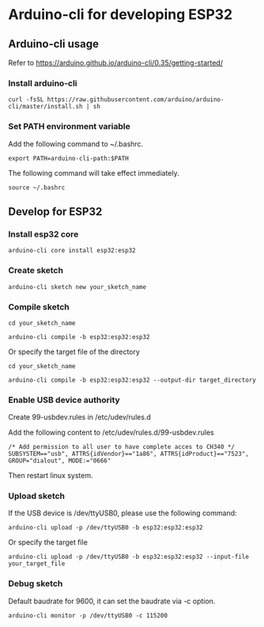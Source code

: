 # Arduino-cli for developing ESP32

## Arduino-cli usage

Refer to https://arduino.github.io/arduino-cli/0.35/getting-started/

### Install arduino-cli

```
curl -fsSL https://raw.githubusercontent.com/arduino/arduino-cli/master/install.sh | sh
```

### Set PATH environment variable

Add the following command to ~/.bashrc.

```
export PATH=arduino-cli-path:$PATH
```

The following command will take effect immediately.

```
source ~/.bashrc
```

## Develop for ESP32

### Install esp32 core

```
arduino-cli core install esp32:esp32
```

### Create sketch

```
arduino-cli sketch new your_sketch_name
```

### Compile sketch

```
cd your_sketch_name

arduino-cli compile -b esp32:esp32:esp32
```

Or specify the target file of the directory

```
cd your_sketch_name

arduino-cli compile -b esp32:esp32:esp32 --output-dir target_directory
```

### Enable USB device authority

Create 99-usbdev.rules in /etc/udev/rules.d

Add the following content to /etc/udev/rules.d/99-usbdev.rules

```
/* Add permission to all user to have complete acces to CH340 */
SUBSYSTEM=="usb", ATTRS{idVendor}=="1a86", ATTRS{idProduct}=="7523", GROUP="dialout", MODE:="0666"
```
Then restart linux system.

### Upload sketch

If the USB device is /dev/ttyUSB0, please use the following command:

```
arduino-cli upload -p /dev/ttyUSB0 -b esp32:esp32:esp32
```

Or specify the target file

```
arduino-cli upload -p /dev/ttyUSB0 -b esp32:esp32:esp32 --input-file your_target_file
```

### Debug sketch

Default baudrate for 9600, it can set the baudrate via -c option.

```
arduino-cli monitor -p /dev/ttyUSB0 -c 115200
```
